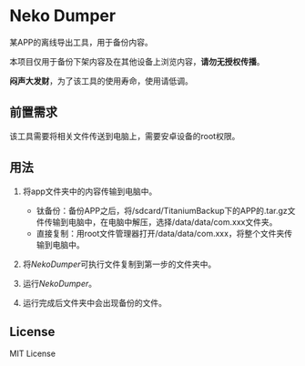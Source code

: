 # Neko Dumper
某APP的离线导出工具，用于备份内容。

本项目仅用于备份下架内容及在其他设备上浏览内容，**请勿无授权传播**。

**闷声大发财**，为了该工具的使用寿命，使用请低调。

## 前置需求
该工具需要将相关文件传送到电脑上，需要安卓设备的root权限。

## 用法

1. 将app文件夹中的内容传输到电脑中。
    - 钛备份：备份APP之后，将/sdcard/TitaniumBackup下的APP的.tar.gz文件传输到电脑中，在电脑中解压，选择/data/data/com.xxx文件夹。
    - 直接复制：用root文件管理器打开/data/data/com.xxx，将整个文件夹传输到电脑中。
  
2. 将*NekoDumper*可执行文件复制到第一步的文件夹中。
   
3. 运行*NekoDumper*。
   
4. 运行完成后文件夹中会出现备份的文件。

## License
MIT License